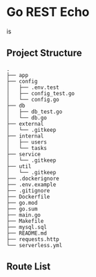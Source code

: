 # Go REST Echo
is

## Project Structure
    .
    ├── app
    ├── config
    │   ├── .env.test
    │   ├── config_test.go
    │   └── config.go
    ├── db
    │   ├── db_test.go
    │   └── db.go
    ├── external
    │   └── .gitkeep
    ├── internal
    │   ├── users
    │   └── tasks
    ├── service
    │   └── .gitkeep
    ├── util
    │   └── .gitkeep
    ├── .dockerignore
    ├── .env.example
    ├── .gitignore
    ├── Dockerfile
    ├── go.mod
    ├── go.sum
    ├── main.go
    ├── Makefile
    ├── mysql.sql
    ├── README.md
    ├── requests.http
    └── serverless.yml

## Route List